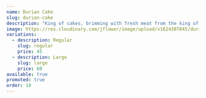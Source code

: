 ```yaml
---
name: Durian Cake
slug: durian-cake
description: "King of cakes, brimming with fresh meat from the king of fruits: the durian"
image: https://res.cloudinary.com/jflower/image/upload/v1624307845/durian-cake_tjtwao.jpg
variations:
  - description: Regular
    slug: regular
    price: 45
  - description: Large
    slug: large
    price: 60
available: true
promoted: true
order: 10
---
```

